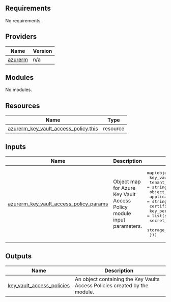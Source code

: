 <!-- BEGIN_TF_DOCS -->
<!-- markdown-table-prettify-ignore-start -->
## Requirements

No requirements.

## Providers

| Name | Version |
|------|---------|
| <a name="provider_azurerm"></a> [azurerm](#provider\_azurerm) | n/a |

## Modules

No modules.

## Resources

| Name | Type |
|------|------|
| [azurerm_key_vault_access_policy.this](https://registry.terraform.io/providers/hashicorp/azurerm/latest/docs/resources/key_vault_access_policy) | resource |

## Inputs

| Name | Description | Type | Default | Required |
|------|-------------|------|---------|:--------:|
| <a name="input_azurerm_key_vault_access_policy_params"></a> [azurerm\_key\_vault\_access\_policy\_params](#input\_azurerm\_key\_vault\_access\_policy\_params) | Object map for Azure Key Vault Access Policy module input parameters. | <pre>map(object({<br>    key_vault_id            = string # Required<br>    tenant_id               = string # Required<br>    object_id               = string # Required<br>    application_id          = string<br>    certificate_permissions = list(string)<br>    key_permissions         = list(string)<br>    secret_permissions      = list(string)<br>    storage_permissions     = list(string)<br>  }))</pre> | n/a | yes |

## Outputs

| Name | Description |
|------|-------------|
| <a name="output_key_vault_access_policies"></a> [key\_vault\_access\_policies](#output\_key\_vault\_access\_policies) | An object containing the Key Vaults Access Policies created by the module. |
<!-- markdown-table-prettify-ignore-end -->

<!-- END_TF_DOCS -->